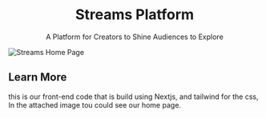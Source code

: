 <h1 align="center">Streams Platform</h1>

<p align="center">A Platform for Creators to Shine Audiences to Explore</p>

![Streams Home Page](public/images/Home.png)

## Learn More

this is our front-end code that is build using Nextjs, and tailwind for the css,
In the attached image tou could see our home page.

